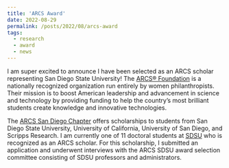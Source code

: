 ```yaml
---
title: 'ARCS Award'
date: 2022-08-29
permalink: /posts/2022/08/arcs-award
tags:
  - research
  - award
  - news
---
```


I am super excited to announce I have been selected as an ARCS scholar representing San Diego State University! The [ARCS® Foundation](https://www.arcsfoundation.org/) is a nationally recognized organization run entirely by women philanthropists. Their mission is to boost American leadership and advancement in science and technology by providing funding to help the country’s most brilliant students create knowledge and innovative technologies.

The [ARCS San Diego Chapter](https://san-diego.arcsfoundation.org/) offers scholarships to students from San Diego State University, University of California, University of San Diego, and Scripps Research. I am currently one of 11 doctoral students at [SDSU](https://sciences.sdsu.edu/scholars/arcs-scholars/) who is recognized as an ARCS scholar. For this scholarship, I submitted an application and underwent interviews with the ARCS SDSU award selection committee consisting of SDSU professors and administrators. 

